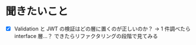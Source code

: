 # 聞きたいこと

- [x] Validation と JWT の検証はどの層に置くのが正しいのか？ -> 1 件調べたら interface 層...？ できたらリファクタリングの段階で見てみる
